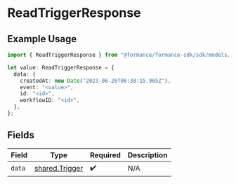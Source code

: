 # ReadTriggerResponse

## Example Usage

```typescript
import { ReadTriggerResponse } from "@formance/formance-sdk/sdk/models/shared";

let value: ReadTriggerResponse = {
  data: {
    createdAt: new Date("2023-06-26T06:38:15.965Z"),
    event: "<value>",
    id: "<id>",
    workflowID: "<id>",
  },
};
```

## Fields

| Field                                                   | Type                                                    | Required                                                | Description                                             |
| ------------------------------------------------------- | ------------------------------------------------------- | ------------------------------------------------------- | ------------------------------------------------------- |
| `data`                                                  | [shared.Trigger](../../../sdk/models/shared/trigger.md) | :heavy_check_mark:                                      | N/A                                                     |